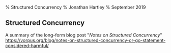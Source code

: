 % Structured Concurrency
% Jonathan Hartley
% September 2019

## Structured Concurrency

A summary of the long-form blog post "_Notes on Structured Concurrency_"
https://vorpus.org/blog/notes-on-structured-concurrency-or-go-statement-considered-harmful/

